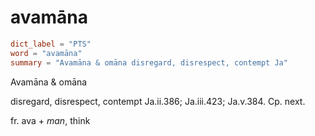 # avamāna

``` toml
dict_label = "PTS"
word = "avamāna"
summary = "Avamāna & omāna disregard, disrespect, contempt Ja"
```

Avamāna & omāna

disregard, disrespect, contempt Ja.ii.386; Ja.iii.423; Ja.v.384. Cp. next.

fr. ava \+ *man*, think

